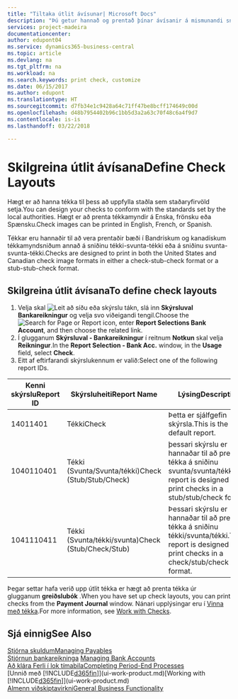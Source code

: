 ```yaml
---
title: "Tiltaka útlit ávísunar| Microsoft Docs"
description: "Þú getur hannað og prentað þínar ávísanir á mismunandi sniði til að vera í samræmi við staðla."
services: project-madeira
documentationcenter: 
author: edupont04
ms.service: dynamics365-business-central
ms.topic: article
ms.devlang: na
ms.tgt_pltfrm: na
ms.workload: na
ms.search.keywords: print check, customize
ms.date: 06/15/2017
ms.author: edupont
ms.translationtype: HT
ms.sourcegitcommit: d7fb34e1c9428a64c71ff47be8bcff174649c00d
ms.openlocfilehash: d48b7954402b96c1bb5d3a2a63c70f48c6a4f9d7
ms.contentlocale: is-is
ms.lasthandoff: 03/22/2018

---
```

# <a name="define-check-layouts"></a><span data-ttu-id="6dcb6-103">Skilgreina útlit ávísana</span><span class="sxs-lookup"><span data-stu-id="6dcb6-103">Define Check Layouts</span></span>
<span data-ttu-id="6dcb6-104">Hægt er að hanna tékka til þess að uppfylla staðla sem staðaryfirvöld setja.</span><span class="sxs-lookup"><span data-stu-id="6dcb6-104">You can design your checks to conform with the standards set by the local authorities.</span></span> <span data-ttu-id="6dcb6-105">Hægt er að prenta tékkamyndir á Enska, frönsku eða Spænsku.</span><span class="sxs-lookup"><span data-stu-id="6dcb6-105">Check images can be printed in English, French, or Spanish.</span></span>

<span data-ttu-id="6dcb6-106">Tékkar eru hannaðir til að vera prentaðir bæði í Bandrískum og kanadískum tékkamyndsniðum annað á sniðinu tékki-svunta-tékki  eða á sniðinu svunta-svunta-tékki.</span><span class="sxs-lookup"><span data-stu-id="6dcb6-106">Checks are designed to print in both the United States and Canadian check image formats in either a check-stub-check format or a stub-stub-check format.</span></span>

## <a name="to-define-check-layouts"></a><span data-ttu-id="6dcb6-107">Skilgreina útlit ávísana</span><span class="sxs-lookup"><span data-stu-id="6dcb6-107">To define check layouts</span></span>
1. <span data-ttu-id="6dcb6-108">Velja skal ![Leit að síðu eða skýrslu](media/ui-search/search_small.png "Leit að síðu eða skýrslu táknið") tákn, slá inn **Skýrsluval Bankareikningur** og velja svo viðeigandi tengil.</span><span class="sxs-lookup"><span data-stu-id="6dcb6-108">Choose the ![Search for Page or Report](media/ui-search/search_small.png "Search for Page or Report icon") icon, enter **Report Selections Bank Account**, and then choose the related link.</span></span>
2. <span data-ttu-id="6dcb6-109">Í glugganum **Skýrsluval - Bankareikningur** í reitnum **Notkun** skal velja **Reikningur**.</span><span class="sxs-lookup"><span data-stu-id="6dcb6-109">In the **Report Selection - Bank Acc.** window, in the **Usage** field, select **Check**.</span></span>
3. <span data-ttu-id="6dcb6-110">Eitt af eftirfarandi skýrslukennum er valið:</span><span class="sxs-lookup"><span data-stu-id="6dcb6-110">Select one of the following report IDs.</span></span>

| <span data-ttu-id="6dcb6-111">Kenni skýrslu</span><span class="sxs-lookup"><span data-stu-id="6dcb6-111">Report ID</span></span> | <span data-ttu-id="6dcb6-112">Skýrsluheiti</span><span class="sxs-lookup"><span data-stu-id="6dcb6-112">Report Name</span></span> | <span data-ttu-id="6dcb6-113">Lýsing</span><span class="sxs-lookup"><span data-stu-id="6dcb6-113">Description</span></span> |
| --- | --- | --- |
| <span data-ttu-id="6dcb6-114">1401</span><span class="sxs-lookup"><span data-stu-id="6dcb6-114">1401</span></span> |<span data-ttu-id="6dcb6-115">Tékki</span><span class="sxs-lookup"><span data-stu-id="6dcb6-115">Check</span></span> |<span data-ttu-id="6dcb6-116">Þetta er sjálfgefin skýrsla.</span><span class="sxs-lookup"><span data-stu-id="6dcb6-116">This is the default report.</span></span> |
| <span data-ttu-id="6dcb6-117">10401</span><span class="sxs-lookup"><span data-stu-id="6dcb6-117">10401</span></span> |<span data-ttu-id="6dcb6-118">Tékki (Svunta/Svunta/tékki)</span><span class="sxs-lookup"><span data-stu-id="6dcb6-118">Check (Stub/Stub/Check)</span></span> |<span data-ttu-id="6dcb6-119">þessari skýrslu er hannaðar til að prenta tékka á sniðinu svunta/svunta/tékki.</span><span class="sxs-lookup"><span data-stu-id="6dcb6-119">This report is designed to print checks in a stub/stub/check format.</span></span> |
| <span data-ttu-id="6dcb6-120">10411</span><span class="sxs-lookup"><span data-stu-id="6dcb6-120">10411</span></span> |<span data-ttu-id="6dcb6-121">Tékki (Svunta/tékki/svunta)</span><span class="sxs-lookup"><span data-stu-id="6dcb6-121">Check (Stub/Check/Stub)</span></span> |<span data-ttu-id="6dcb6-122">Þessari skýrslu er hannaðar til að prenta tékka á sniðinu tékki/svunta/tékki.</span><span class="sxs-lookup"><span data-stu-id="6dcb6-122">This report is designed to print checks in a check/stub/check format.</span></span> |

<span data-ttu-id="6dcb6-123">Þegar settar hafa verið upp útlit tékka er hægt að prenta tékka úr glugganum **greiðslubók** .</span><span class="sxs-lookup"><span data-stu-id="6dcb6-123">When you have set up check layouts, you can print checks from the **Payment Journal** window.</span></span> <span data-ttu-id="6dcb6-124">Nánari upplýsingar eru í [Vinna með tékka](payables-how-work-checks.md).</span><span class="sxs-lookup"><span data-stu-id="6dcb6-124">For more information, see [Work with Checks](payables-how-work-checks.md).</span></span>

## <a name="see-also"></a><span data-ttu-id="6dcb6-125">Sjá einnig</span><span class="sxs-lookup"><span data-stu-id="6dcb6-125">See Also</span></span>
[<span data-ttu-id="6dcb6-126">Stjórna skuldum</span><span class="sxs-lookup"><span data-stu-id="6dcb6-126">Managing Payables</span></span>](payables-manage-payables.md)  
<span data-ttu-id="6dcb6-127">[Stjórnun bankareikninga](bank-manage-bank-accounts.md) </span><span class="sxs-lookup"><span data-stu-id="6dcb6-127">[Managing Bank Accounts](bank-manage-bank-accounts.md) </span></span>  
[<span data-ttu-id="6dcb6-128">Að klára Ferli í lok tímabila</span><span class="sxs-lookup"><span data-stu-id="6dcb6-128">Completing Period-End Processes</span></span>](year-how-complete-period-end-processes.md)  
<span data-ttu-id="6dcb6-129">[Unnið með [!INCLUDE[d365fin](includes/d365fin_md.md)]](ui-work-product.md)</span><span class="sxs-lookup"><span data-stu-id="6dcb6-129">[Working with [!INCLUDE[d365fin](includes/d365fin_md.md)]](ui-work-product.md)</span></span>  
[<span data-ttu-id="6dcb6-130">Almenn viðskiptavirkni</span><span class="sxs-lookup"><span data-stu-id="6dcb6-130">General Business Functionality</span></span>](ui-across-business-areas.md)

